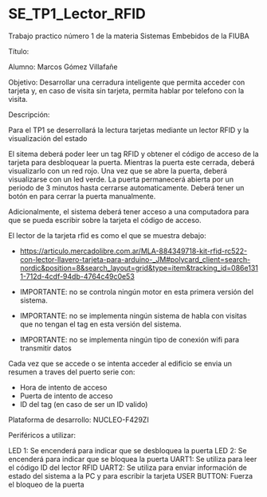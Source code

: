 # SE_TP1_Lector_RFID
Trabajo practico número 1 de la materia Sistemas Embebidos de la FIUBA

Título: 

Alumno: Marcos Gómez Villafañe

Objetivo: Desarrollar una cerradura inteligente que permita acceder con tarjeta y, en caso de visita sin tarjeta, permita hablar por telefono con la visita.

Descripción: 

Para el TP1 se deserrollará la lectura tarjetas mediante un lector RFID y la visualización del estado 

El sitema deberá poder leer un tag RFID y obtener el código de acceso de la tarjeta para desbloquear la puerta. Mientras la puerta este cerrada, deberá visualizarlo con un red rojo. Una vez que se abre la puerta, deberá visualizarse con un led verde. La puerta permanecerá abierta por un periodo de 3 minutos hasta cerrarse automaticamente. Deberá tener un botón en para cerrar la puerta manualmente.

Adicionalmente, el sistema deberá tener acceso a una computadora para que se pueda escribir sobre la tarjeta el código de acceso. 

El lector de la tarjeta rfid es como el que se muestra debajo:
- https://articulo.mercadolibre.com.ar/MLA-884349718-kit-rfid-rc522-con-lector-llavero-tarjeta-para-arduino-_JM#polycard_client=search-nordic&position=8&search_layout=grid&type=item&tracking_id=086e1311-712d-4cdf-94db-4764c49c0e53


- IMPORTANTE: no se controla ningún motor en esta primera versión del sistema.
- IMPORTANTE: no se implementa ningún sistema de habla con visitas que no tengan el tag en esta versión del sistema.
- IMPORTANTE: no se implementa ningún tipo de conexión wifi para transmitir datos

Cada vez que se accede o se intenta acceder al edificio se envia un resumen a traves del puerto serie con:
- Hora de intento de acceso
- Puerta de intento de acceso
- ID del tag (en caso de ser un ID valido)

Plataforma de desarrollo: NUCLEO-F429ZI

Periféricos a utilizar:


LED 1: Se encenderá para indicar que se desbloquea la puerta
LED 2: Se encenderá para indicar que se bloquea la puerta
UART1: Se utiliza para leer el código ID del lector RFID
UART2: Se utiliza para enviar información de estado del sistema a la PC y para escribir la tarjeta
USER BUTTON: Fuerza el bloqueo de la puerta

